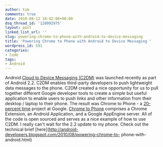 ```yaml
---
author: tim
comments: true
date: 2010-08-12 18:42:08+00:00
dsq_thread_id: '128992975'
layout: post
linked_list_url: ''
slug: powering-chrome-to-phone-with-android-to-device-messaging
title: 'Powering Chrome to Phone with Android to Device Messaging '
wordpress_id: 591
categories:
- Code
tags:
- Android
---
```


Android [Cloud to Device Messaging
(C2DM)](http://code.google.com/android/c2dm/) was launched recently as part of
Android 2.2. C2DM enables third-party developers to push lightweight data
messages to the phone. C2DM created a nice opportunity for us to pull together
different Google developer tools to create a simple but useful application to
enable users to push links and other information from their desktop / laptop
to their phone. The result was Chrome to Phone - a [20-percent
time](http://www.google.com/intl/en/jobs/lifeatgoogle/englife/) project at
Google. [Chrome to Phone](http://chrome.blogspot.com/) comprises a Chrome
Extension, an Android Application, and a Google AppEngine server. All of the
code is open sourced and serves as a nice example of how to use C2DM. I really
can't wait for the 2.2 update to my phone. Check out the technical brief
[here](http://android-developers.blogspot.com/2010/08/powering-chrome-to-
phone-with-android.html)

